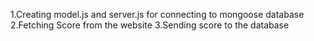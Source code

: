 1.Creating model.js and server.js for connecting to mongoose database
2.Fetching Score from the website
3.Sending score to the database


